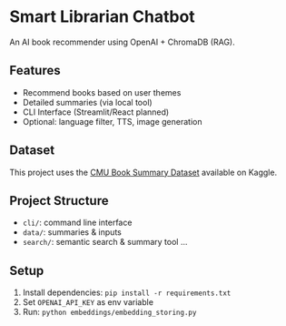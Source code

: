 # Smart Librarian Chatbot

An AI book recommender using OpenAI + ChromaDB (RAG).

## Features
- Recommend books based on user themes
- Detailed summaries (via local tool)
- CLI Interface (Streamlit/React planned)
- Optional: language filter, TTS, image generation

## Dataset
This project uses the [CMU Book Summary Dataset](https://www.kaggle.com/datasets/ymaricar/cmu-book-summary-dataset) available on Kaggle.

## Project Structure
- `cli/`: command line interface
- `data/`: summaries & inputs
- `search/`: semantic search & summary tool
...

## Setup
1. Install dependencies: `pip install -r requirements.txt`
2. Set `OPENAI_API_KEY` as env variable
3. Run: `python embeddings/embedding_storing.py`
